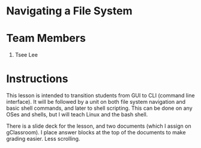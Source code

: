 # Navigating a File System
# Team Members
1. Tsee Lee

# Instructions
This lesson is intended to transition students from GUI to CLI (command line interface).
It will be followed by a unit on both file system navigation and basic shell commands,
and later to shell scripting. This can be done on any OSes and shells,
but I will teach Linux and the bash shell.

There is a slide deck for the lesson, and two documents (which I assign on gClassroom).
I place answer blocks at the top of the documents to make grading easier. Less scrolling.

<!-- Add the text content of your lesson/unit plan to this file.
Add any extra files and source code to this repository.
Make sure to provide any instructions needed to run the code. -->
